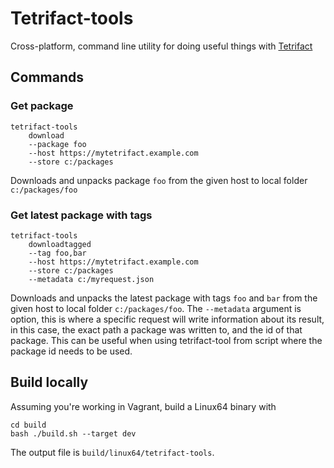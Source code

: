 # Tetrifact-tools

Cross-platform, command line utility for doing useful things with [Tetrifact](https://github.com/shukriadams/tetrifact)

## Commands

### Get package

    tetrifact-tools 
        download
        --package foo 
        --host https://mytetrifact.example.com 
        --store c:/packages

Downloads and unpacks package `foo` from the given host to local folder `c:/packages/foo`

### Get latest package with tags

    tetrifact-tools 
        downloadtagged 
        --tag foo,bar 
        --host https://mytetrifact.example.com 
        --store c:/packages 
        --metadata c:/myrequest.json

Downloads and unpacks the latest package with tags `foo` and `bar` from the given host to local folder `c:/packages/foo`. The `--metadata` argument is option, this is where a specific request will write information about its result, in this case, the exact path a package was written to, and the id of that package. This can be useful when using tetrifact-tool from script where the package id needs to be used.

## Build locally

Assuming you're working in Vagrant, build a Linux64 binary with

    cd build
    bash ./build.sh --target dev

The output file is `build/linux64/tetrifact-tools`.

